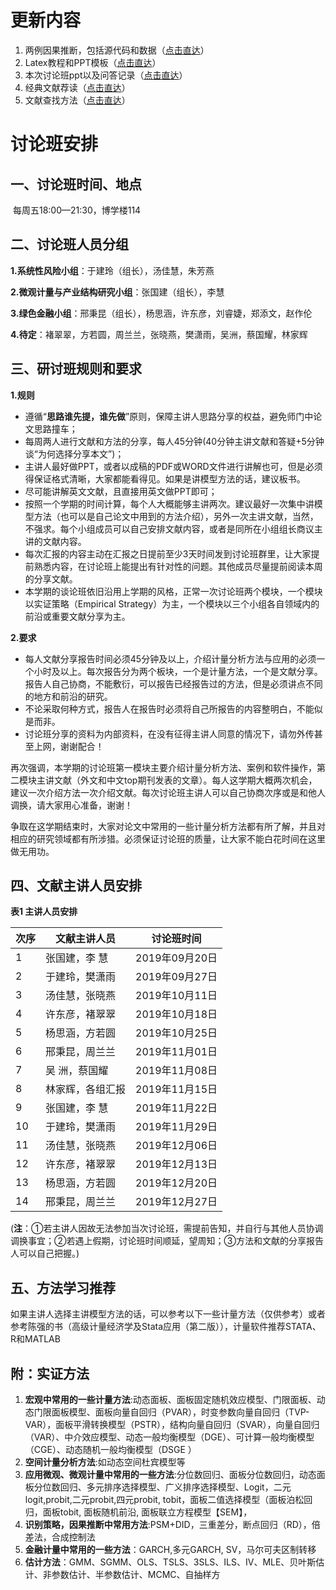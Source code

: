 # 更新内容

1. 两例因果推断，包括源代码和数据（[点击直达](https://github.com/xudonyan/Seminar/tree/2019-%E7%A7%8B%E5%AD%A3/%E5%9B%A0%E6%9E%9C%E6%8E%A8%E6%96%AD%E6%BA%90%E4%BB%A3%E7%A0%81%E4%B8%8E%E6%95%B0%E6%8D%AE)）
2. Latex教程和PPT模板（[点击直达](https://github.com/xudonyan/Seminar/tree/2019-%E7%A7%8B%E5%AD%A3/Latex)）
3. 本次讨论班ppt以及问答记录（[点击直达](https://github.com/xudonyan/Seminar/tree/2019-%E7%A7%8B%E5%AD%A3/%E7%A0%94%E8%AE%A8%E7%8F%AD%E8%AE%B0%E5%BD%95)）
4. 经典文献荐读（[点击直达](https://github.com/xudonyan/Seminar/tree/2019-%E7%A7%8B%E5%AD%A3/%E7%A0%94%E8%AE%A8%E7%8F%AD%E6%96%87%E7%8C%AE%E5%88%86%E4%BA%AB%E9%9B%86)）
5. 文献查找方法（[点击直达](https://github.com/xudonyan/Seminar/tree/2019-%E7%A7%8B%E5%AD%A3/%E6%9F%A5%E6%89%BE%E6%96%87%E7%8C%AE%E6%8A%80%E5%B7%A7)）

# 讨论班安排

## **一、讨论班时间、地点**

​    每周五18:00—21:30，博学楼114

## **二、讨论班人员分组**

**1.系统性风险小组**：于建玲（组长），汤佳慧，朱芳燕

**2.微观计量与产业结构研究小组**：张国建（组长），李慧

**3.绿色金融小组**：邢秉昆（组长），杨思涵，许东彦，刘睿婕，郑添文，赵作伦

**4.待定**：褚翠翠，方若圆，周兰兰，张晓燕，樊潇雨，吴洲，蔡国耀，林家辉

## **三、研讨班规则和要求**

**1.规则**

- 遵循“**思路谁先提，谁先做**”原则，保障主讲人思路分享的权益，避免师门中论文思路撞车；
- 每周两人进行文献和方法的分享，每人45分钟(40分钟主讲文献和答疑+5分钟谈“为何选择分享本文”)；
- 主讲人最好做PPT，或者以成稿的PDF或WORD文件进行讲解也可，但是必须得保证格式清晰，大家都能看得见。如果是讲模型方法的话，建议板书。
- 尽可能讲解英文文献，且直接用英文做PPT即可；
- 按照一个学期的时间计算，每个人大概能够主讲两次。建议最好一次集中讲模型方法（也可以是自己论文中用到的方法介绍），另外一次主讲文献，当然，不强求。每个小组成员可以自己安排文献内容，或者是同所在小组组长商议主讲的文献内容。
- 每次汇报的内容主动在汇报之日提前至少3天时间发到讨论班群里，让大家提前熟悉内容，在讨论班上能提出有针对性的问题。其他成员尽量提前阅读本周的分享文献。
- 本学期的谈论班依旧沿用上学期的风格，正常一次讨论班两个模块，一个模块以实证策略（Empirical Strategy）为主，一个模块以三个小组各自领域内的前沿或重要文献分享为主。

**2.要求**

- 每人文献分享报告时间必须45分钟及以上，介绍计量分析方法与应用的必须一个小时及以上。每次报告分为两个板块，一个是计量方法，一个是文献分享。报告人自己协商，不能敷衍，可以报告已经报告过的方法，但是必须讲点不同的地方和前沿的研究。
- 不论采取何种方式，报告人在报告时必须将自己所报告的内容整明白，不能似是而非。
- 讨论班分享的资料为内部资料，在没有征得主讲人同意的情况下，请勿外传甚至上网，谢谢配合！

再次强调，本学期的讨论班第一模块主要介绍计量分析方法、案例和软件操作，第二模块主讲文献（外文和中文top期刊发表的文章）。每人这学期大概两次机会，建议一次介绍方法一次介绍文献。每次讨论班主讲人可以自己协商次序或是和他人调换，请大家用心准备，谢谢！

争取在这学期结束时，大家对论文中常用的一些计量分析方法都有所了解，并且对相应的研究领域都有所涉猎。必须保证讨论班的质量，让大家不能白花时间在这里做无用功。

## **四、文献主讲人员安排**

**表1  主讲人员安排**

| **次序** | **文献主讲人员** | **讨论班时间** |
| -------- | ---------------- | -------------- |
| 1        | 张国建，李  慧   | 2019年09月20日 |
| 2        | 于建玲，樊潇雨   | 2019年09月27日 |
| 3        | 汤佳慧，张晓燕   | 2019年10月11日 |
| 4        | 许东彦，褚翠翠   | 2019年10月18日 |
| 5        | 杨思涵，方若圆   | 2019年10月25日 |
| 6        | 邢秉昆，周兰兰   | 2019年11月01日 |
| 7        | 吴  洲，蔡国耀   | 2019年11月08日 |
| 8        | 林家辉，各组汇报 | 2019年11月15日 |
| 9        | 张国建，李  慧   | 2019年11月22日 |
| 10       | 于建玲，樊潇雨   | 2019年11月29日 |
| 11       | 汤佳慧，张晓燕   | 2019年12月06日 |
| 12       | 许东彦，褚翠翠   | 2019年12月13日 |
| 13       | 杨思涵，方若圆   | 2019年12月20日 |
| 14       | 邢秉昆，周兰兰   | 2019年12月27日 |

 (**注**：①若主讲人因故无法参加当次讨论班，需提前告知，并自行与其他人员协调调换事宜；②若遇上假期，讨论班时间顺延，望周知；③方法和文献的分享报告人可以自己把握。)

## **五、方法学习推荐**

如果主讲人选择主讲模型方法的话，可以参考以下一些计量方法（仅供参考）或者参考陈强的书（高级计量经济学及Stata应用（第二版）），计量软件推荐STATA、R和MATLAB

## **附：实证方法**

1.   **宏观中常用的一些计量方法**:动态面板、面板固定随机效应模型、门限面板、动态门限面板模型、面板向量自回归（PVAR），时变参数向量自回归（TVP-VAR），面板平滑转换模型（PSTR），结构向量自回归（SVAR），向量自回归（VAR）、中介效应模型、动态一般均衡模型（DGE）、可计算一般均衡模型（CGE）、动态随机一般均衡模型（DSGE ）
2. **空间计量分析方法**:如动态空间杜宾模型等
3. ​      **应用微观、微观计量中常用的一些方法**:分位数回归、面板分位数回归，动态面板分位数回归、多元排序选择模型、广义排序选择模型、Logit，二元logit,probit,二元probit,四元probit, tobit，面板二值选择模型（面板泊松回归，面板tobit, 面板随机前沿, 面板联立方程模型【SEM】，
4.   **识别策略，因果推断中常用方法**:PSM+DID，三重差分，断点回归（RD），倍差法，合成控制法
5. **金融计量中常用的一些方法**：GARCH,多元GARCH, SV，马尔可夫区制转移
6.   **估计方法**：GMM、SGMM、OLS、TSLS、3SLS、ILS、IV、MLE、贝叶斯估计、非参数估计、半参数估计、MCMC、自抽样方
